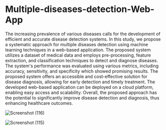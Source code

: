 
# Multiple-diseases-detection-Web-App
The increasing prevalence of various diseases calls for the development of efficient and accurate disease detection systems. In this study, we propose a systematic approach for multiple diseases detection using machine learning techniques in a web-based application. The proposed system utilizes a dataset of medical data and employs pre-processing, feature extraction, and classification techniques to detect and diagnose diseases. The system's performance was evaluated using various metrics, including accuracy, sensitivity, and specificity which showed promising results. The proposed system offers an accessible and cost-effective solution for disease diagnosis, allowing for early detection and timely treatment. The developed web-based application can be deployed on a cloud platform, enabling easy access and scalability. Overall, the proposed approach has the potential to significantly improve disease detection and diagnosis, thus enhancing healthcare outcomes.

![Screenshot (116)](https://github.com/amisha-6/Multiple-diseases-detection-Web-App/assets/88626980/7549335b-2217-409c-9f29-ca47cab41689)

![Screenshot (115)](https://github.com/amisha-6/Multiple-diseases-detection-Web-App/assets/88626980/973694c7-dfcd-4e19-8dfa-3a531be7254d)
